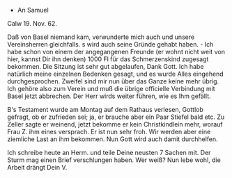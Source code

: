 + An Samuel

 Calw 19. Nov. 62.

Daß von Basel niemand kam, verwunderte mich auch und unsere Vereinsherren gleichfalls. s wird auch seine Gründe gehabt haben. - Ich habe schon von einem der angegangenen Freunde (er wohnt nicht weit von hier, kannst Dir ihn denken) 1000 Fl für das Schmerzenskind zugesagt bekommen. Die Sitzung ist sehr gut abgelaufen, Dank Gott. Ich habe natürlich meine einzelnen Bedenken gesagt, und es wurde Alles eingehend durchgesprochen. Zweifel sind mir nun über das Ganze keine mehr übrig. Ich gehöre also zum Verein und muß die übrige officielle Verbindung mit Basel jetzt abbrechen. Der Herr wirds weiter führen, wie es Ihm gefällt.

B's Testament wurde am Montag auf dem Rathaus verlesen, Gottlob gefragt, ob er zufrieden sei; ja, er brauche aber ein Paar Stiefel bald etc. Zu Zeller sagte er weinend, jetzt bekomme er kein Christkindlein mehr, worauf Frau Z. ihm eines versprach. Er ist nun sehr froh. Wir werden aber eine ziemliche Last an ihm bekommen. Nun Gott wird auch damit durchhelfen.

Ich schreibe heute an Herm. und teile Deine neusten 7 Sachen mit. Der Sturm mag einen Brief verschlungen haben. Wer weiß? Nun lebe wohl, die Arbeit drängt
 Dein V.
